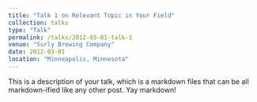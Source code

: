 ```yaml
---
title: "Talk 1 on Relevant Topic in Your Field"
collection: talks
type: "Talk"
permalink: /talks/2012-03-01-talk-1
venue: "Surly Brewing Company"
date: 2012-03-01
location: "Minneapolis, Minnesota"
---
```


This is a description of your talk, which is a markdown files that can be all markdown-ified like any other post. Yay markdown!
